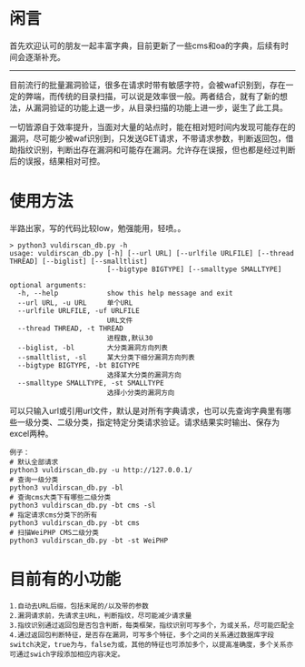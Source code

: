 # 闲言

首先欢迎认可的朋友一起丰富字典，目前更新了一些cms和oa的字典，后续有时间会逐渐补充。

--------

目前流行的批量漏洞验证，很多在请求时带有敏感字符，会被waf识别到，存在一定的弊端，而传统的目录扫描，可以说是效率很一般。两者结合，就有了新的想法，从漏洞验证的功能上退一步，从目录扫描的功能上进一步，诞生了此工具。

一切皆源自于效率提升，当面对大量的站点时，能在相对短时间内发现可能存在的漏洞，尽可能少被waf识别到，只发送GET请求，不带请求参数，判断返回包，借助指纹识别，判断出存在漏洞和可能存在漏洞。允许存在误报，但也都是经过判断后的误报，结果相对可控。

# 使用方法

半路出家，写的代码比较low，勉强能用，轻喷。。

```
> python3 vuldirscan_db.py -h
usage: vuldirscan_db.py [-h] [--url URL] [--urlfile URLFILE] [--thread THREAD] [--biglist] [--smalltlist]
                        [--bigtype BIGTYPE] [--smalltype SMALLTYPE]

optional arguments:
  -h, --help            show this help message and exit
  --url URL, -u URL     单个URL
  --urlfile URLFILE, -uf URLFILE
                        URL文件
  --thread THREAD, -t THREAD
                        进程数,默认30
  --biglist, -bl        大分类漏洞方向列表
  --smalltlist, -sl     某大分类下细分漏洞方向列表
  --bigtype BIGTYPE, -bt BIGTYPE
                        选择某大分类的漏洞方向
  --smalltype SMALLTYPE, -st SMALLTYPE
                        选择小分类的漏洞方向
```

可以只输入url或引用url文件，默认是对所有字典请求，也可以先查询字典里有哪些一级分类、二级分类，指定特定分类请求验证。请求结果实时输出、保存为excel两种。

```
例子：
# 默认全部请求
python3 vuldirscan_db.py -u http://127.0.0.1/
# 查询一级分类
python3 vuldirscan_db.py -bl
# 查询cms大类下有哪些二级分类
python3 vuldirscan_db.py -bt cms -sl
# 指定请求cms分类下的所有
python3 vuldirscan_db.py -bt cms
# 扫描WeiPHP CMS二级分类
python3 vuldirscan_db.py -bt -st WeiPHP

```

# 目前有的小功能

```
1.自动去URL后缀，包括末尾的/以及带的参数
2.漏洞请求前，先请求主URL，判断指纹，尽可能减少请求量
3.指纹识别通过返回包是否包含判断，每类框架，指纹识别可写多个，为或关系，尽可能匹配全
4.通过返回包判断特征，是否存在漏洞，可写多个特征，多个之间的关系通过数据库字段switch决定，true为与，false为或，其他的特征也可添加多个，以提高准确度，多个关系亦可通过swich字段添加相应内容决定。
```